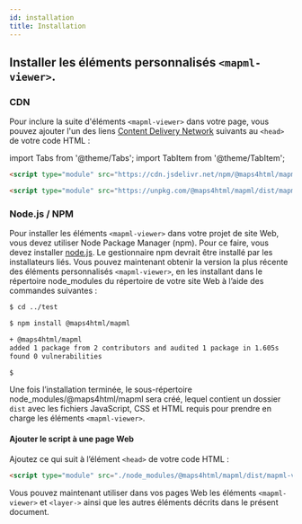 ```yaml
---
id: installation
title: Installation
---
```


## Installer les éléments personnalisés `<mapml-viewer>`.

### CDN

Pour inclure la suite d'éléments `<mapml-viewer>` dans votre page, vous pouvez ajouter l'un des liens [Content Delivery Network](https://fr.wikipedia.org/wiki/R%C3%A9seau_de_diffusion_de_contenu) suivants au `<head>` de votre code HTML :

import Tabs from '@theme/Tabs';
import TabItem from '@theme/TabItem';

<Tabs>
<TabItem value="jsDelivr" label="jsDelivr">

```html
<script type="module" src="https://cdn.jsdelivr.net/npm/@maps4html/mapml/dist/mapml-viewer.js"></script>
```

</TabItem>
<TabItem value="unpkg" label="unpkg">

```html
<script type="module" src="https://unpkg.com/@maps4html/mapml/dist/mapml-viewer.js"></script>
```

</TabItem>
</Tabs>

### Node.js / NPM

Pour installer les éléments `<mapml-viewer>` dans votre projet de site Web, vous devez utiliser Node Package Manager (npm). Pour ce faire, vous devez installer [node.js](https://nodejs.org/en/download/). Le gestionnaire npm devrait être installé par les installateurs liés. Vous pouvez maintenant obtenir la version la plus récente des éléments personnalisés `<mapml-viewer>`, en les installant dans le répertoire node_modules du répertoire de votre site Web à l’aide des commandes suivantes :

```bash
$ cd ../test

$ npm install @maps4html/mapml

+ @maps4html/mapml
added 1 package from 2 contributors and audited 1 package in 1.605s
found 0 vulnerabilities

$
```

Une fois l’installation terminée, le sous-répertoire node_modules/@maps4html/mapml sera créé, lequel contient un dossier `dist` avec les fichiers JavaScript, CSS et HTML requis pour prendre en charge les éléments `<mapml-viewer>`.

#### Ajouter le script à une page Web 

Ajoutez ce qui suit à l’élément `<head>` de votre code HTML :

```html
<script type="module" src="./node_modules/@maps4html/mapml/dist/mapml-viewer.js"></script>
```

Vous pouvez maintenant utiliser dans vos pages Web les éléments `<mapml-viewer>` et `<layer->` ainsi que les autres éléments décrits dans le présent document.

